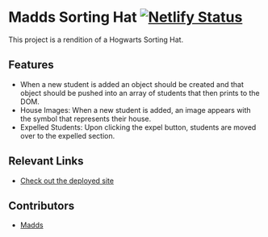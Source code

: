 # Madds Sorting Hat [![Netlify Status](https://api.netlify.com/api/v1/badges/d9e1f855-236c-46f0-9b94-ff500649c452/deploy-status)](https://app.netlify.com/sites/madds-sorting-hat/deploys) 
<!-- update the netlify badge above with your own badge that you can find at netlify under settings/general#status-badges -->

This project is a rendition of a Hogwarts Sorting Hat.


## Features <!-- List your app features using bullets! Do NOT use a paragraph. No one will read that! -->
- When a new student is added an object should be created and that object should be pushed into an array of students that then prints to the DOM.
- House Images: When a new student is added, an image appears with the symbol that represents their house.
- Expelled Students: Upon clicking the expel button, students are moved over to the expelled section. 

## Relevant Links <!-- Link to all the things that are required outside of the ones that have their own section -->
- [Check out the deployed site](https://madds-sorting-hat.netlify.com/)


## Contributors
- [Madds](https://github.com/maddihalee)


